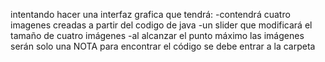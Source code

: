 intentando hacer una interfaz grafica que tendrá:
-contendrá cuatro imagenes creadas a partir del codigo de java
-un slider que modificará el tamaño de cuatro imágenes
-al alcanzar el punto máximo las imágenes serán solo una
NOTA
para encontrar el código se debe entrar a la carpeta
